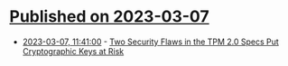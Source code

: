 # [Published on 2023-03-07](index.md)

* [2023-03-07, 11:41:00](https://soylentnews.org/article.pl?sid=23/03/06/1622232&from=rss) - [Two Security Flaws in the TPM 2.0 Specs Put Cryptographic Keys at Risk](https://soylentnews.org/article.pl?sid=23/03/06/1622232&from=rss)
